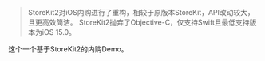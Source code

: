 > StoreKit2对iOS内购进行了重构，相较于原版本StoreKit，API改动较大，且更高效简洁。 StoreKit2抛弃了Objective-C，仅支持Swift且最低支持版本为iOS 15.0。

这个一个基于StoreKit2的内购Demo。